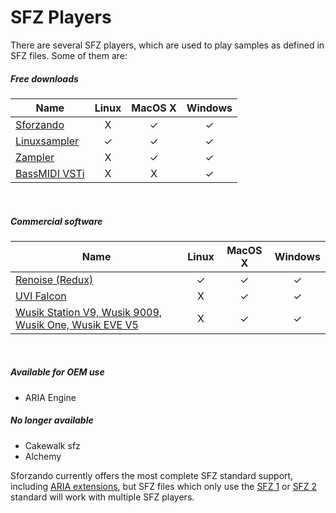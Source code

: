 ---
---
# SFZ Players

There are several SFZ players, which are used to play samples as defined in SFZ
files. Some of them are:

##### Free downloads

| Name                                                    | Linux | MacOS X | Windows |
| ---                                                     | :---: |  :---:  |  :---:  |
| [Sforzando](https://plogue.com/products/sforzando.html) |   X   |    ✓    |    ✓    |
| [Linuxsampler](https://www.linuxsampler.org/)           |   ✓   |    ✓    |    ✓    |
| [Zampler](https://www.zampler.de/)                      |   X   |    ✓    |    ✓    |
| [BassMIDI VSTi](http://falcosoft.hu/softwares.html)     |   X   |    X    |    ✓    |

<br>

##### Commercial software

| Name                                                                           | Linux | MacOS X | Windows |
| ---                                                                            | :---: |  :---:  |  :---:  |
| [Renoise (Redux)](https://www.renoise.com/)                                    |   ✓   |    ✓    |    ✓    |
| [UVI Falcon](https://www.uvi.net/)                                             |   X   |    ✓    |    ✓    |
| [Wusik Station V9, Wusik 9009, Wusik One, Wusik EVE V5](https://www.wusik.com) |   X   |    ✓    |    ✓    |

<br>

##### Available for OEM use

- ARIA Engine

##### No longer available

- Cakewalk sfz
- Alchemy

Sforzando currently offers the most complete SFZ standard support, including
[ARIA extensions](/opcodes/aria), but SFZ files which only use the
[SFZ 1](/opcodes/sfz1) or [SFZ 2](/opcodes/sfz2) standard will
work with multiple SFZ players.

